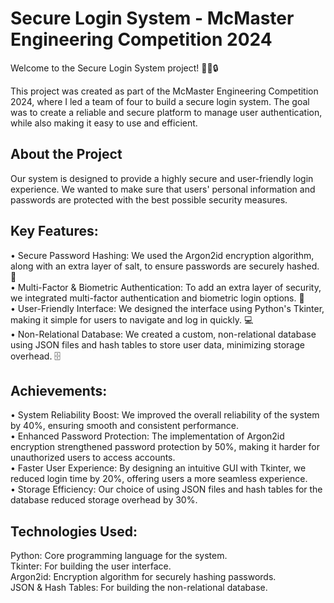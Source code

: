 # Secure Login System - McMaster Engineering Competition 2024 

Welcome to the Secure Login System project! 👨‍💻🔒

This project was created as part of the McMaster Engineering Competition 2024, where I led a team of four to build a secure login system. The goal was to create a reliable and secure platform to manage user authentication, while also making it easy to use and efficient. 

## About the Project
Our system is designed to provide a highly secure and user-friendly login experience. We wanted to make sure that users' personal information and passwords are protected with the best possible security measures. 

## Key Features:
• Secure Password Hashing: We used the Argon2id encryption algorithm, along with an extra layer of salt, to ensure passwords are securely hashed. 🔐 <br>
• Multi-Factor & Biometric Authentication: To add an extra layer of security, we integrated multi-factor authentication and biometric login options. 📱 <br>
• User-Friendly Interface: We designed the interface using Python's Tkinter, making it simple for users to navigate and log in quickly. 💻 <br>
• Non-Relational Database: We created a custom, non-relational database using JSON files and hash tables to store user data, minimizing storage overhead. 🗄️ <br>

## Achievements:
• System Reliability Boost: We improved the overall reliability of the system by 40%, ensuring smooth and consistent performance. <br>
• Enhanced Password Protection: The implementation of Argon2id encryption strengthened password protection by 50%, making it harder for unauthorized users to access accounts. <br>
• Faster User Experience: By designing an intuitive GUI with Tkinter, we reduced login time by 20%, offering users a more seamless experience. <br>
• Storage Efficiency: Our choice of using JSON files and hash tables for the database reduced storage overhead by 30%. <br> 

## Technologies Used:
Python: Core programming language for the system. <br>
Tkinter: For building the user interface. <br>
Argon2id: Encryption algorithm for securely hashing passwords. <br>
JSON & Hash Tables: For building the non-relational database. <br>
